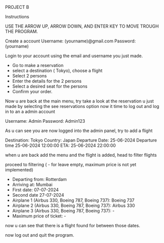 PROJECT B

Instructions

USE THE ARROW UP, ARROW DOWN, AND ENTER KEY TO MOVE TROUGH THE PROGRAM.

Create a account
Username: (yourname)@gmail.com
Password: (yourname)

Login to your account using the email and username you just made.

 - Go to make a reservation
 - select a destination ( Tokyo), choose a flight
 - Select 2 persons
 - Enter the details for the 2 persons
 - Select a desired seat for the persons
 - Confirm your order.

Now u are back at the main menu, try take a look at the reservation u just made by selecting the see reservations option
now it time to log out and log in to an a admin account

Username: Admin
Password: Admin123

As u can see you are now logged into the admin panel, try to add a flight

Destination: Tokyo
Country: Japan
Departure Date: 25-06-2024
Departure time 25-06-2024 12:00:00
ETA: 25-06-2024 22:00:00

when u are back add the menu and the flight is added, head to filter flights

proceed to filtering ( - for leave empty, maximum price is not yet implemented)

 - Departing from: Rotterdam
 - Arriving at: Mumbai
 - First date: 07-07-2024
 - Second date 27-07-2024
 - Airplane 1 (Airbus 330, Boeing 787, Boeing 737): Boeing 737
 - Airplane 2 (Airbus 330, Boeing 787, Boeing 737): Airbus 330
 - Airplane 3 (Airbus 330, Boeing 787, Boeing 737): - 
 - Maximum price of ticket: - 

 now u can see that there is a flight found for between those dates.

 now log out and quit the program.






